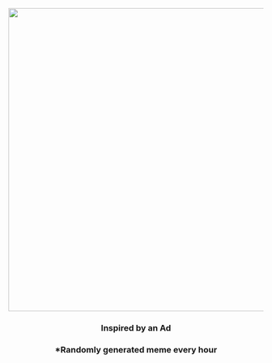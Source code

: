 <p align="center">
        <img src="https://i.redd.it/4u753hknmi0a1.png" width="600" height="600">
        </p>
        <h3 align="center">Inspired by an Ad</h3>
        <h3 align="center">*Randomly generated meme every hour</h3>
    